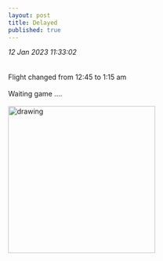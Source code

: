 ```yaml
---
layout: post
title: Delayed
published: true
---
```

_12 Jan 2023 11:33:02_
<br>
<br>
<br>
Flight changed from 12:45 to 1:15 am 
<br>
<br>
Waiting game ....
<br>
<br>
<img src="https://drive.google.com/uc?export=view&id=15Tn48Jlz8ctz2lECbNWByvTKW_JtD2cJ" alt="drawing" width="300"/>
